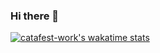 ### Hi there 👋

<!--
**catafest-work/catafest-work** is a ✨ _special_ ✨ repository because its `README.md` (this file) appears on your GitHub profile.

Here are some ideas to get you started:

- 🔭 I’m currently working on ...
- 🌱 I’m currently learning ...
- 👯 I’m looking to collaborate on ...
- 🤔 I’m looking for help with ...
- 💬 Ask me about ...
- 📫 How to reach me: ...
- 😄 Pronouns: ...
- ⚡ Fun fact: ...
-->
[![catafest-work's wakatime stats](https://github-readme-stats.vercel.app/api/wakatime?username=catafest_work)](https://github.com/catafest-work/github-readme-stats)
